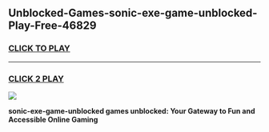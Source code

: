 
## Unblocked-Games-sonic-exe-game-unblocked-Play-Free-46829
<h3>
<a href="https://premium76.site?title=sonic-exe-game-unblocked&ref=10A">CLICK TO PLAY</a></h3>
<hr>

<h3>
<a href="https://premium76.site?title=sonic-exe-game-unblocked&ref=10A">CLICK 2 PLAY</a>
  
</h3>

<a href="https://premium76.site?title=sonic-exe-game-unblocked&ref=10A"><img src="https://clearcache.store/games.png"></a>


**sonic-exe-game-unblocked games unblocked: Your Gateway to Fun and Accessible Online Gaming**
